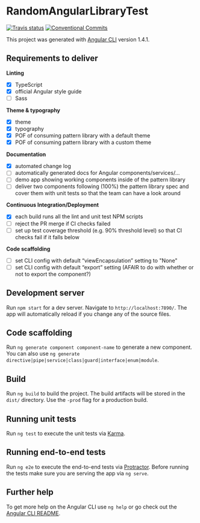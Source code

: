 # RandomAngularLibraryTest
[![Travis status](https://travis-ci.org/sryzycki/random-angular-library-test.svg?branch=master)](https://travis-ci.org/sryzycki/random-angular-library-test)
[![Conventional Commits](https://img.shields.io/badge/Conventional%20Commits-1.0.0-yellow.svg)](https://conventionalcommits.org)

This project was generated with [Angular CLI](https://github.com/angular/angular-cli) version 1.4.1.

## Requirements to deliver

**Linting**
- [x] TypeScript
- [x] official Angular style guide
- [ ] Sass

**Theme & typography**
- [x] theme
- [x] typography
- [x] POF of consuming pattern library with a default theme
- [x] POF of consuming pattern library with a custom theme

**Documentation**
- [x] automated change log
- [ ] automatically generated docs for Angular components/services/...
- [ ] demo app showing working components inside of the pattern library
- [ ] deliver two components following (100%) the pattern library spec and cover them with unit tests so that the team can have a look around

**Continuous Integration/Deployment**
- [x] each build runs all the lint and unit test NPM scripts
- [ ] reject the PR merge if CI checks failed
- [ ] set up test coverage threshold (e.g. 90% threshold level) so that CI checks fail if it falls below

**Code scaffolding**
- [ ] set CLI config with default “viewEncapsulation” setting to "None"
- [ ] set CLI config with default “export” setting (AFAIR to do with whether or not to export the component?)

## Development server

Run `npm start` for a dev server. Navigate to `http://localhost:7890/`. The app will automatically reload if you change any of the source files.

## Code scaffolding

Run `ng generate component component-name` to generate a new component. You can also use `ng generate directive|pipe|service|class|guard|interface|enum|module`.

## Build

Run `ng build` to build the project. The build artifacts will be stored in the `dist/` directory. Use the `-prod` flag for a production build.

## Running unit tests

Run `ng test` to execute the unit tests via [Karma](https://karma-runner.github.io).

## Running end-to-end tests

Run `ng e2e` to execute the end-to-end tests via [Protractor](http://www.protractortest.org/).
Before running the tests make sure you are serving the app via `ng serve`.

## Further help

To get more help on the Angular CLI use `ng help` or go check out the [Angular CLI README](https://github.com/angular/angular-cli/blob/master/README.md).
